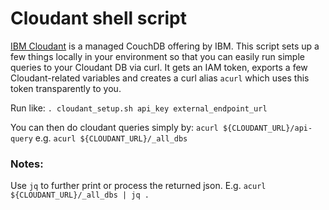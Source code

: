 # Cloudant shell script
[IBM Cloudant](https://www.ibm.com/cloud/cloudant) is a managed CouchDB offering by IBM.
This script sets up a few things locally in your environment so that you can easily run simple queries to your Cloudant DB via curl. It gets an IAM token, exports a few Cloudant-related variables and creates a curl alias `acurl` which uses this token transparently to you.

Run like: `. cloudant_setup.sh api_key external_endpoint_url`

You can then do cloudant queries simply by: `acurl ${CLOUDANT_URL}/api-query` e.g. `acurl ${CLOUDANT_URL}/_all_dbs`

### Notes:
Use `jq` to further print or process the returned json. E.g. `acurl ${CLOUDANT_URL}/_all_dbs | jq .`

